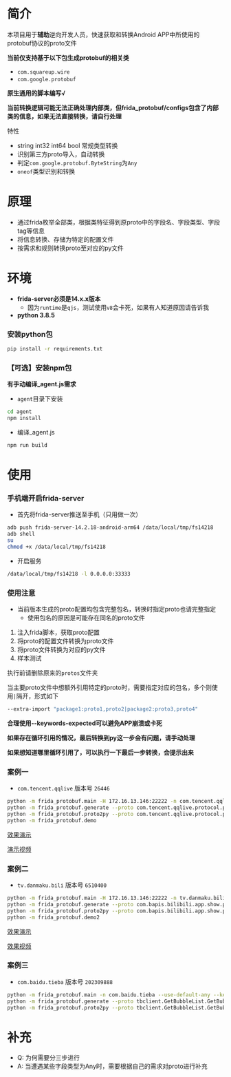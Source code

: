# 简介

本项目用于**辅助**逆向开发人员，快速获取和转换Android APP中所使用的protobuf协议的proto文件

**当前仅支持基于以下包生成protobuf的相关类**

- `com.squareup.wire`
- `com.google.protobuf`

**原生通用的脚本编写√**

**当前转换逻辑可能无法正确处理内部类，但frida_protobuf/configs包含了内部类的信息，如果无法直接转换，请自行处理**

特性

- string int32 int64 bool 常规类型转换
- 识别第三方proto导入，自动转换
- 判定`com.google.protobuf.ByteString`为`Any`
- `oneof`类型识别和转换

# 原理

- 通过frida枚举全部类，根据类特征得到原proto中的字段名、字段类型、字段tag等信息
- 将信息转换、存储为特定的配置文件
- 按需求和规则转换proto至对应的py文件

# 环境

- **frida-server必须是14.x.x版本**
    - 因为`runtime`是`qjs`，测试使用`v8`会卡死，如果有人知道原因请告诉我
- **python 3.8.5**

### 安装python包

```bash
pip install -r requirements.txt
```

### 【可选】安装npm包

**有手动编译_agent.js需求**

- `agent`目录下安装

```bash
cd agent
npm install
```

- 编译_agent.js

```bash
npm run build
```

# 使用

### 手机端开启frida-server

- 首先将frida-server推送至手机（只用做一次）

```bash
adb push frida-server-14.2.18-android-arm64 /data/local/tmp/fs14218
adb shell
su
chmod +x /data/local/tmp/fs14218
```

- 开启服务

```bash
/data/local/tmp/fs14218 -l 0.0.0.0:33333
```

### 使用注意

- 当前版本生成的proto配置均包含完整包名，转换时指定proto也请完整指定
    - 使用包名的原因是可能存在同名的proto文件

1. 注入frida脚本，获取proto配置
2. 将proto的配置文件转换为proto文件
3. 将proto文件转换为对应的py文件
4. 样本测试

执行前请删除原来的`protos`文件夹

当主要proto文件中想额外引用特定的proto时，需要指定对应的包名，多个则使用`|`隔开，形式如下

```bash
--extra-import "package1:proto1,proto2|package2:proto3,proto4"
```

**合理使用--keywords-expected可以避免APP崩溃或卡死**

**如果存在循环引用的情况，最后转换到py这一步会有问题，请手动处理**

**如果想知道哪里循环引用了，可以执行一下最后一步转换，会提示出来**

### 案例一

- `com.tencent.qqlive` 版本号 `26446`

```bash
python -m frida_protobuf.main -H 172.16.13.146:22222 -n com.tencent.qqlive --use-default-any --keywords-expected "com.tencent.qqlive.protocol.pb,com.tencent.spp_rpc"
python -m frida_protobuf.generate --proto com.tencent.qqlive.protocol.pb.ChangeSectionResponse --extra-import "com.tencent.qqlive.protocol.pb:Poster,Action,Attent,VideoIdKeyValueSet"
python -m frida_protobuf.proto2py --proto com.tencent.qqlive.protocol.pb.ChangeSectionResponse
python -m frida_protobuf.demo
```

[效果演示](http://pan.iqiyi.com/file/paopao/_8BryDtYjocn91iI9UdL0E--gVQG8baazNgLbbSEzOGCdNxscmbI3WwLs25hj1BmU5PUqpuQpVEvH-eQz0-Vog.gif)

[演示视频](http://pan.iqiyi.com/file/paopao/rGdGDYUdK_LSwzMWJD4X8fZvkFIAdHTfGQIvpcXMmuOAa1KCZKqTx3kNih6CCp59A-XR-d91R3n2uHzmg-PrVw.mp4)

### 案例二

- `tv.danmaku.bili` 版本号 `6510400`

```bash
python -m frida_protobuf.main -H 172.16.13.146:22222 -n tv.danmaku.bili --use-default-any --keywords-expected "bili"
python -m frida_protobuf.generate --proto com.bapis.bilibili.app.show.popular.v1.PopularReply
python -m frida_protobuf.proto2py --proto com.bapis.bilibili.app.show.popular.v1.PopularReply
python -m frida_protobuf.demo2
```

[效果演示](http://pan.iqiyi.com/file/paopao/-wM1eKewn9snMIg6XqAZnoiN-u5RIEQ9tacPZ-O3-ntZz6WUzK-nCgGd2VnSsl0rRB3g3fxzardI5ZtwvkiNpg.gif)

[效果视频](http://pan.iqiyi.com/file/paopao/VjPzEqNkQt16avGaqcWwfMRHTZ71KTvpCKCddL80Tc73fxOT5rA5angpGnvmVPPKCVBwn6nV5TDFGLembmg2_Q.mp4)

### 案例三

- `com.baidu.tieba` 版本号 `202309888`

```bash
python -m frida_protobuf.main -n com.baidu.tieba --use-default-any --keywords-expected "protobuf,tbclient"
python -m frida_protobuf.generate --proto tbclient.GetBubbleList.GetBubbleListResIdl
python -m frida_protobuf.proto2py --proto tbclient.GetBubbleList.GetBubbleListResIdl
```

# 补充

- Q: 为何需要分三步进行
- A: 当遭遇某些字段类型为Any时，需要根据自己的需求对proto进行补充